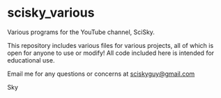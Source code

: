 # scisky_various
Various programs for the YouTube channel, SciSky.

This repository includes various files for various projects, all of which is open for anyone to use or modify! All code included here is intended for educational use.

Email me for any questions or concerns at sciskyguy@gmail.com

Sky